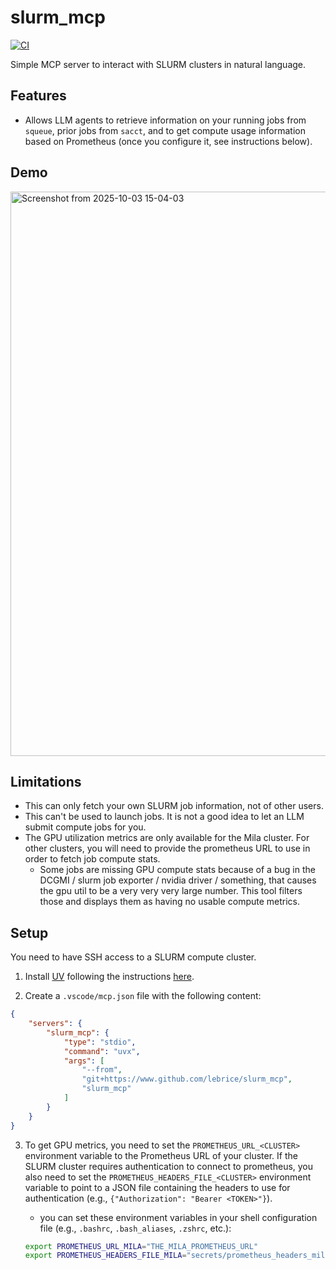 # slurm_mcp

[![CI](https://github.com/lebrice/slurm_mcp/actions/workflows/ci.yml/badge.svg)](https://github.com/lebrice/slurm_mcp/actions/workflows/ci.yml)

Simple MCP server to interact with SLURM clusters in natural language.

## Features

- Allows LLM agents to retrieve information on your running jobs from `squeue`, prior jobs from `sacct`, and to get compute usage information based on Prometheus (once you configure it, see instructions below).


## Demo

<img width="974" height="903" alt="Screenshot from 2025-10-03 15-04-03" src="https://github.com/user-attachments/assets/4f277e02-ab8e-468a-9b4e-a9c18f3256a8" />


## Limitations

- This can only fetch your own SLURM job information, not of other users.
- This can't be used to launch jobs. It is not a good idea to let an LLM submit compute jobs for you.
- The GPU utilization metrics are only available for the Mila cluster. For other clusters, you will need to provide the prometheus URL to use in order to fetch job compute stats.
   - Some jobs are missing GPU compute stats because of a bug in the DCGMI / slurm job exporter / nvidia driver / something, that causes the gpu util to be a very very very large number. This tool filters those and displays them as having no usable compute metrics.



## Setup

You need to have SSH access to a SLURM compute cluster.

1. Install [UV](https://docs.astral.sh/uv) following the instructions [here](https://docs.astral.sh/uv/getting-started/installation).

2. Create a `.vscode/mcp.json` file with the following content:

```json
{
    "servers": {
        "slurm_mcp": {
            "type": "stdio",
            "command": "uvx",
            "args": [
                "--from",
                "git+https://www.github.com/lebrice/slurm_mcp",
                "slurm_mcp"
            ]
        }
    }
}
```

3. To get GPU metrics, you need to set the `PROMETHEUS_URL_<CLUSTER>` environment variable to the Prometheus URL of your cluster. If the SLURM cluster requires authentication to connect to prometheus, you also need to set the `PROMETHEUS_HEADERS_FILE_<CLUSTER>` environment variable to point to a JSON file containing the headers to use for authentication (e.g., `{"Authorization": "Bearer <TOKEN>"}`).

   - you can set these environment variables in your shell configuration file (e.g., `.bashrc`, `.bash_aliases`, `.zshrc`, etc.):

   ```bash
   export PROMETHEUS_URL_MILA="THE_MILA_PROMETHEUS_URL"
   export PROMETHEUS_HEADERS_FILE_MILA="secrets/prometheus_headers_mila.json"
    ```
